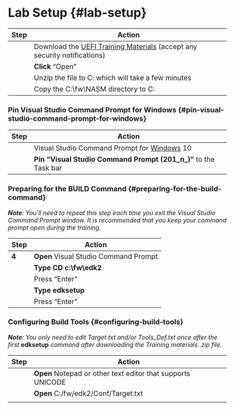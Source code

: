 <!--- @file
 README.md file for Lab_setup

Copyright (c) 2018, Intel Corporation. All rights reserved.<BR>

Redistribution and use in source (original document form) and 'compiled'
forms (converted to PDF, epub, HTML and other formats) with or without
modification, are permitted provided that the following conditions are met:

1) Redistributions of source code (original document form) must retain the
above copyright notice, this list of conditions and the following
disclaimer as the first lines of this file unmodified.

2) Redistributions in compiled form (transformed to other DTDs, converted to
PDF, epub, HTML and other formats) must reproduce the above copyright
notice, this list of conditions and the following disclaimer in the
documentation and/or other materials provided with the distribution.

THIS DOCUMENTATION IS PROVIDED BY TIANOCORE PROJECT "AS IS" AND ANY EXPRESS OR
IMPLIED WARRANTIES, INCLUDING, BUT NOT LIMITED TO, THE IMPLIED WARRANTIES OF
MERCHANTABILITY AND FITNESS FOR A PARTICULAR PURPOSE ARE DISCLAIMED. IN NO
EVENT SHALL TIANOCORE PROJECT BE LIABLE FOR ANY DIRECT, INDIRECT, INCIDENTAL,
SPECIAL, EXEMPLARY, OR CONSEQUENTIAL DAMAGES (INCLUDING, BUT NOT LIMITED TO,
PROCUREMENT OF SUBSTITUTE GOODS OR SERVICES; LOSS OF USE, DATA, OR PROFITS;
OR BUSINESS INTERRUPTION) HOWEVER CAUSED AND ON ANY THEORY OF LIABILITY,
WHETHER IN CONTRACT, STRICT LIABILITY, OR TORT (INCLUDING NEGLIGENCE OR
OTHERWISE) ARISING IN ANY WAY OUT OF THE USE OF THIS DOCUMENTATION, EVEN IF
ADVISED OF THE POSSIBILITY OF SUCH DAMAGE.

-->
# Lab Setup {#lab-setup}

| **Step** | Action |
| --- | --- |
|  | Download the [UEFI Training Materials](https://github.com/Laurie0131/Lab_Material_FW) (accept any security notifications) |
|  | **Click** “Open” |
|  | Unzip the file to C: which will take a few minutes |
|  | Copy the C:\fw\NASM directory to C: |

### Pin Visual Studio Command Prompt for Windows {#pin-visual-studio-command-prompt-for-windows}

| **Step** | **Action** |
| --- | --- |
|  | Visual Studio Command Prompt for [Windows](../microsoft_windows_10__visual_studio_command_prompt.md) 10 |
|  | **Pin “Visual Studio Command Prompt (201_n_)”** to the Task bar |

### Preparing for the BUILD Command {#preparing-for-the-build-command}

**_Note_**_: You’ll need to repeat this step each time you exit the Visual Studio Command Prompt window. It is recommended that you keep your command prompt open during the training._

| **Step** | **Action** |
| --- | --- |
| **4** | **Open** Visual Studio Command Prompt |
|  | **Type CD c:\fw\edk2** |
|  | Press “Enter” |
|  | **Type edksetup** |
|  | Press “Enter” |

### Configuring Build Tools {#configuring-build-tools}

**_Note_**_: You only need to edit Target.txt and/or Tools_Def.txt once after the first_ **edksetup** _command after downloading the Training materials .zip file._

| **Step** | **Action** |
| --- | --- |
|  | **Open** Notepad or other text editor that supports UNICODE |
|  | **Open** C:/fw/edk2/Conf/Target.txt |
|  |  |